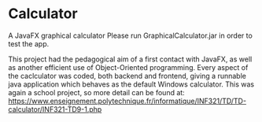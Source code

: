 # Calculator
A JavaFX graphical calculator
Please run GraphicalCalculator.jar in order to test the app.

This project had the pedagogical aim of a first contact with JavaFX, as well as another efficient use of Object-Oriented programming.
Every aspect of the caclculator was coded, both backend and frontend, giving a runnable java application which behaves as the default Windows calculator.
This was again a school project, so more detail can be found at:
https://www.enseignement.polytechnique.fr/informatique/INF321/TD/TD-calculator/INF321-TD9-1.php
